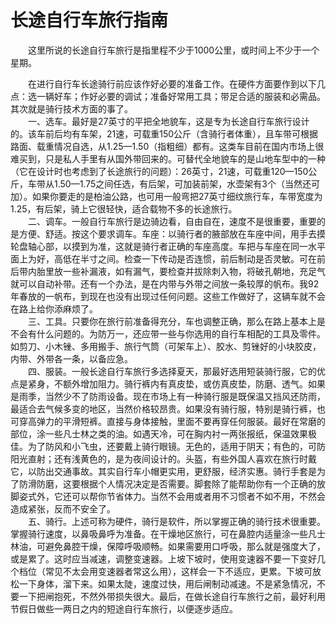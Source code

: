 # 长途自行车旅行指南  
  
&emsp;&emsp;这里所说的长途自行车旅行是指里程不少于1000公里，或时间上不少于一个星期。  
  
&emsp;&emsp;在进行自行车长途骑行前应该作好必要的准备工作。在硬件方面要作到以下几点：选一辆好车；作好必要的调试；准备好常用工具；带足合适的服装和必需品。其次就是骑行技术方面的事了。  
&emsp;&emsp;一、选车。最好是27英寸的平把全地貌车，这是专为长途自行车旅行设计的。该车前后均有车架，21速，可载重150公斤（含骑行者体重），且车带可根据路面、载重情况自选，从1.25—1.50（指粗细）都有。这类车目前在国内市场上很难买到，只是私人手里有从国外带回来的。可替代全地貌车的是山地车型中的一种（它在设计时也考虑到了长途旅行的问题）：26英寸，21速，可载重120—150公斤，车带从1.50—1.75之间任选，有后架，可加装前架，水壶架有3个（当然还可加）。如果你要走的是柏油公路，也可用一般弯把27英寸细纹旅行车，车带宽度为1.25，有后架，骑上它很轻快，适合载物不多的长途旅行。  
&emsp;&emsp;二、调车。一般自行车旅行是边骑边看，自由自在，速度不是很重要，重要的是方便、舒适。按这个要求调车。车座：以骑行者的腋部放在车座中间，用手去摸轮盘轴心部，以摸到为准，这就是骑行者正确的车座高度。车把与车座在同一水平面上为好，高低在半寸之间。检查一下传动是否连惯，前后制动是否灵敏。可在前后带内胎里放一些补漏液，如有漏气，要检查并拔除刺入物，将破孔朝地，充足气就可以自动补带。还有一个办法，是在内带与外带之间放一条较厚的帆布。我92年春放的一帆布，到现在也没有出现过任何问题。这些工作做好了，这辆车就不会在路上给你添麻烦了。  
&emsp;&emsp;三、工具。只要你在旅行前准备得充分，车也调整正确，那么在路上基本上是不会有什么问题的。为防万一，还应带一些与你选用的自行车相配的工具及零件。如剪刀、小木锉、多用搬手、旅行气筒（可架车上）、胶水、剪锉好的小块胶皮，内带、外带各一条，以备应急。  
&emsp;&emsp;四、服装。一般长途自行车旅行多选择夏天，那最好选用短装骑行服，它的优点是紧身，不额外增加阻力。骑行裤内有真皮垫，或仿真皮垫，防磨、透气。如果是雨季，当然少不了防雨设备。现在市场上有一种骑行服是既保温又挡风还防雨，最适合去气候多变的地区，当然价格较昂贵。如果没有骑行服，特别是骑行裤，也可穿高弹力的平滑短裤。直接与身体接触，里面不要再穿任何服装。最好在常磨的部位，涂一些凡士林之类的油。如遇天冷，可在胸内衬一两张报纸，保温效果极佳。为了防风和小飞虫，还要戴上骑行眼镜。无色的，适用于阴天；有色的，可防阳光直射；还有浅黄色的，是为夜间设计的。头盔，有些外国人喜欢在旅行时戴它，以防出交通事故。其实自行车小帽更实用，更舒服，经济实惠。骑行手套是为了防滑防磨，这要根据个人情况决定是否需要。脚套除了能帮助你有一个正确的放脚姿式外，它还可以帮你节省体力。当然不会用或者用不习惯者不如不用，不然会造成紧张，反而不安全了。  
&emsp;&emsp;五、骑行。上述可称为硬件，骑行是软件，所以掌握正确的骑行技术很重要。掌握骑行速度，以鼻吸鼻呼为准备。在干燥地区旅行，可在鼻腔内适量涂一些凡士林油，可避免鼻腔干燥，保障呼吸顺畅。如果需要用口呼吸，那么就是强度大了，或是累了。这时应当减速，调整变速器。上坡下坡时，使用变速器不要一下变好几个档位（常见不太会用变速器者常这么用），这样会一下不适应，更累。下坡可放松一下身体，溜下来。如果太陡，速度过快，用后闸制动减速。不是紧急情况，不要一下把闸抱死，不然外带损失很大。最后，在做长途自行车旅行之前，最好利用节假日做些一两日之内的短途自行车旅行，以便逐步适应。